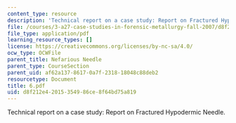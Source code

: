 ```yaml
---
content_type: resource
description: 'Technical report on a case study: Report on Fractured Hypodermic Needle.'
file: /courses/3-a27-case-studies-in-forensic-metallurgy-fall-2007/d8f212e42015354986ce8f64bd75a819_6.pdf
file_type: application/pdf
learning_resource_types: []
license: https://creativecommons.org/licenses/by-nc-sa/4.0/
ocw_type: OCWFile
parent_title: Nefarious Needle
parent_type: CourseSection
parent_uid: af62a137-8617-0a7f-2318-18048c88deb2
resourcetype: Document
title: 6.pdf
uid: d8f212e4-2015-3549-86ce-8f64bd75a819
---
```

Technical report on a case study: Report on Fractured Hypodermic Needle.